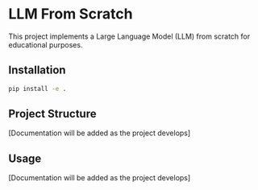 # LLM From Scratch

This project implements a Large Language Model (LLM) from scratch for educational purposes.

## Installation

```bash
pip install -e .
```

## Project Structure

[Documentation will be added as the project develops] 

## Usage

[Documentation will be added as the project develops] 